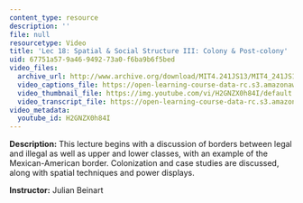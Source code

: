 ```yaml
---
content_type: resource
description: ''
file: null
resourcetype: Video
title: 'Lec 18: Spatial & Social Structure III: Colony & Post-colony'
uid: 67751a57-9a46-9492-73a0-f6ba9b6f5bed
video_files:
  archive_url: http://www.archive.org/download/MIT4.241JS13/MIT4_241JS13_lec18_300k.mp4
  video_captions_file: https://open-learning-course-data-rc.s3.amazonaws.com/4-241j-theory-of-city-form-spring-2013/cb8b7642a19a507bb425ff979330975e_H2GNZX0h84I.vtt
  video_thumbnail_file: https://img.youtube.com/vi/H2GNZX0h84I/default.jpg
  video_transcript_file: https://open-learning-course-data-rc.s3.amazonaws.com/4-241j-theory-of-city-form-spring-2013/8ddabae8a0747b462767e47fe1804854_H2GNZX0h84I.pdf
video_metadata:
  youtube_id: H2GNZX0h84I
---
```


**Description:** This lecture begins with a discussion of borders between legal and illegal as well as upper and lower classes, with an example of the Mexican-American border. Colonization and case studies are discussed, along with spatial techniques and power displays.

**Instructor:** Julian Beinart